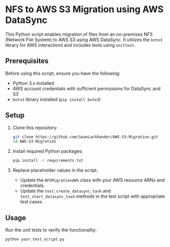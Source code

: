 # NFS to AWS S3 Migration using AWS DataSync

This Python script enables migration of files from an on-premises NFS (Network File System) to AWS S3 using AWS DataSync. It utilizes the `boto3` library for AWS interactions and includes tests using `unittest`.

## Prerequisites

Before using this script, ensure you have the following:

- Python 3.x installed
- AWS account credentials with sufficient permissions for DataSync and S3
- `boto3` library installed (`pip install boto3`)

## Setup

1. Clone this repository:

    ```bash
    git clone https://github.com/SeanLachhander/AWS-S3-Migration.git
    cd AWS-S3-Migration
    ```

2. Install required Python packages:

    ```bash
    pip install -r requirements.txt
    ```

3. Replace placeholder values in the script:

    - Update the `NFSMigrationAWS` class with your AWS resource ARNs and credentials.
    - Update the `test_create_datasync_task` and `test_start_datasync_task` methods in the test script with appropriate test cases.

## Usage

Run the unit tests to verify the functionality:

```bash
python your_test_script.py
